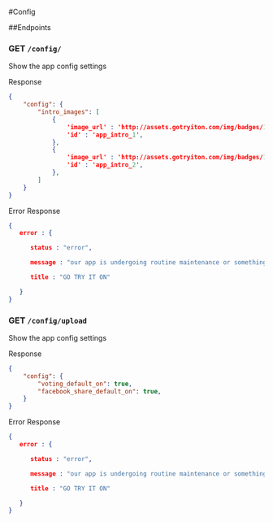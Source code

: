 #Config

##Endpoints

### GET `/config/`

Show the app config settings

Response

```json
{
	"config": {
		"intro_images": [ 
            {
                'image_url' : 'http://assets.gotryiton.com/img/badges/1/badge-flat-fashionista.png',
                'id' : 'app_intro_1',
            },
            {
                'image_url' : 'http://assets.gotryiton.com/img/badges/1/badge-flat-fashionista.png',
                'id' : 'app_intro_2',
            },
        ]
	}
}
```

Error Response

```json
{
   error : {

      status : "error",

      message : "our app is undergoing routine maintenance or something else that means you get a popup",

      title : "GO TRY IT ON"

   }
} 
```


### GET `/config/upload`

Show the app config settings

Response

```json
{
    "config": {
        "voting_default_on": true,
        "facebook_share_default_on": true,
    }
}
```

Error Response

```json
{
   error : {

      status : "error",

      message : "our app is undergoing routine maintenance or something else that means you get a popup",

      title : "GO TRY IT ON"

   }
} 
```
